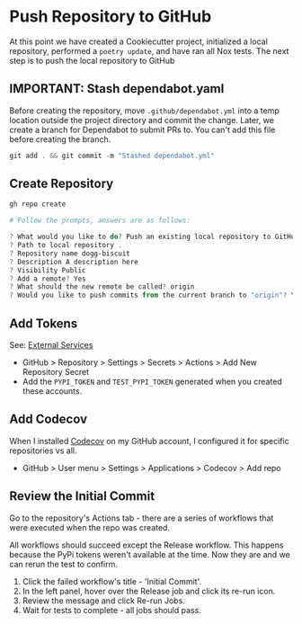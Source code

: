 # Push Repository to GitHub

At this point we have created a Cookiecutter project, initialized a local repository, performed a `poetry update`, and have ran all Nox tests. The next step is to push the local repository to GitHub

## IMPORTANT: Stash dependabot.yaml

Before creating the repository, move `.github/dependabot.yml` into a temp location outside the project directory and commit the change. Later, we create a branch for Dependabot to submit PRs to. You can't add this file before creating the branch.

```powershell
git add . && git commit -m "Stashed dependabot.yml"
```

## Create Repository

```powershell
gh repo create

# Follow the prompts, answers are as follows:

? What would you like to do? Push an existing local repository to GitHub
? Path to local repository .
? Repository name dogg-biscuit
? Description A description here
? Visibility Public
? Add a remote? Yes
? What should the new remote be called? origin
? Would you like to push commits from the current branch to "origin"? Yes
```

## Add Tokens

See: [External Services](external-services.md)

- GitHub > Repository > Settings > Secrets > Actions > Add New Repository Secret
- Add the `PYPI_TOKEN` and `TEST_PYPI_TOKEN` generated when you created these accounts.

## Add Codecov

When I installed [Codecov](../environment/external-services.md/#codecov) on my GitHub account, I configured it for specific repositories vs all. 

* GitHub > User menu > Settings > Applications > Codecov > Add repo
  

## Review the Initial Commit

Go to the repository's Actions tab - there are a series of workflows that were executed when the repo was created.

All workflows should succeed except the Release workflow. This happens because the PyPi tokens weren't available at the time. Now they are and we can rerun the test to confirm.

1. Click the failed workflow's title - 'Initial Commit'.
2. In the left panel, hover over the Release job and click its re-run icon.
3. Review the message and click Re-run Jobs.
4. Wait for tests to complete - all jobs should pass.
